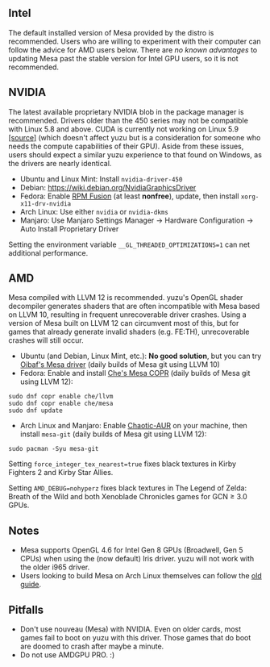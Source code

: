 ## Intel
The default installed version of Mesa provided by the distro is recommended. Users who are willing to experiment with their computer can follow the advice for AMD users below. There are *no known advantages* to updating Mesa past the stable version for Intel GPU users, so it is not recommended.

## NVIDIA
The latest available proprietary NVIDIA blob in the package manager is recommended. Drivers older than the 450 series may not be compatible with Linux 5.8 and above. CUDA is currently not working on Linux 5.9 [[source]](https://phoronix.com/scan.php?page=news_item&px=NVIDIA-Linux-5.9-Delayed) (which doesn't affect yuzu but is a consideration for someone who needs the compute capabilities of their GPU). Aside from these issues, users should expect a similar yuzu experience to that found on Windows, as the drivers are nearly identical.
- Ubuntu and Linux Mint: Install `nvidia-driver-450`
- Debian: https://wiki.debian.org/NvidiaGraphicsDriver
- Fedora: Enable [RPM Fusion](https://rpmfusion.org/Configuration) (at least **nonfree**), update, then install `xorg-x11-drv-nvidia`
- Arch Linux: Use either `nvidia` or `nvidia-dkms`
- Manjaro: Use Manjaro Settings Manager -> Hardware Configuration -> Auto Install Proprietary Driver

Setting the environment variable `__GL_THREADED_OPTIMIZATIONS=1` can net additional performance.

## AMD
Mesa compiled with LLVM 12 is recommended. yuzu's OpenGL shader decompiler generates shaders that are often incompatible with Mesa based on LLVM 10, resulting in frequent unrecoverable driver crashes. Using a version of Mesa built on LLVM 12 can circumvent most of this, but for games that already generate invalid shaders (e.g. FE:TH), unrecoverable crashes will still occur.
- Ubuntu (and Debian, Linux Mint, etc.): **No good solution**, but you can try [Oibaf's Mesa driver](https://launchpad.net/~oibaf/+archive/ubuntu/graphics-drivers) (daily builds of Mesa git using LLVM 10)
- Fedora: Enable and install [Che's Mesa COPR](https://copr.fedorainfracloud.org/coprs/che/mesa/) (daily builds of Mesa git using LLVM 12):
```
sudo dnf copr enable che/llvm
sudo dnf copr enable che/mesa
sudo dnf update
```
- Arch Linux and Manjaro: Enable [Chaotic-AUR](https://lonewolf.pedrohlc.com/chaotic-aur/) on your machine, then install `mesa-git` (daily builds of Mesa git using LLVM 12):
```
sudo pacman -Syu mesa-git
```

Setting `force_integer_tex_nearest=true` fixes black textures in Kirby Fighters 2 and Kirby Star Allies.

Setting `AMD_DEBUG=nohyperz` fixes black textures in The Legend of Zelda: Breath of the Wild and both Xenoblade Chronicles games for GCN ≥ 3.0 GPUs.

## Notes
- Mesa supports OpenGL 4.6 for Intel Gen 8 GPUs (Broadwell, Gen 5 CPUs) when using the (now default) Iris driver. yuzu will not work with the older i965 driver.
- Users looking to build Mesa on Arch Linux themselves can follow the [old guide](https://github.com/yuzu-emu/yuzu/wiki/%5BDeprecated%5D-Building-Mesa-on-Arch-Linux).

## Pitfalls
- Don't use nouveau (Mesa) with NVIDIA. Even on older cards, most games fail to boot on yuzu with this driver. Those games that do boot are doomed to crash after maybe a minute.
- Do not use AMDGPU PRO. :)